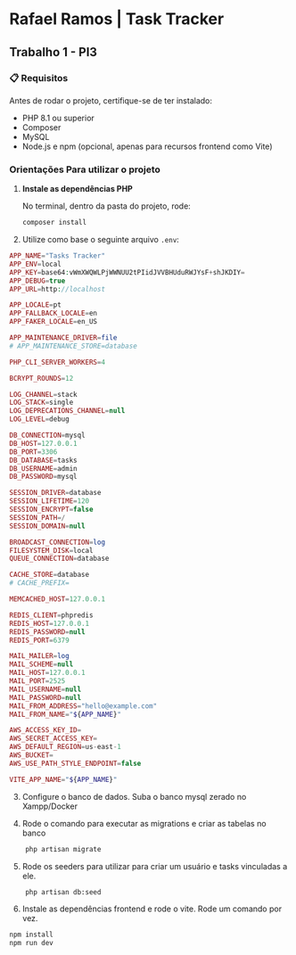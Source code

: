 # Rafael Ramos | Task Tracker

## Trabalho 1 - PI3

### 📋 Requisitos

Antes de rodar o projeto, certifique-se de ter instalado:

-   PHP 8.1 ou superior
-   Composer
-   MySQL
-   Node.js e npm (opcional, apenas para recursos frontend como Vite)

### Orientações Para utilizar o projeto

1. **Instale as dependências PHP**

    No terminal, dentro da pasta do projeto, rode:

    ```bash
    composer install
    ```

2. Utilize como base o seguinte arquivo `.env`:

```php
APP_NAME="Tasks Tracker"
APP_ENV=local
APP_KEY=base64:vWmXWQWLPjWWNUU2tPIidJVVBHUduRWJYsF+shJKDIY=
APP_DEBUG=true
APP_URL=http://localhost

APP_LOCALE=pt
APP_FALLBACK_LOCALE=en
APP_FAKER_LOCALE=en_US

APP_MAINTENANCE_DRIVER=file
# APP_MAINTENANCE_STORE=database

PHP_CLI_SERVER_WORKERS=4

BCRYPT_ROUNDS=12

LOG_CHANNEL=stack
LOG_STACK=single
LOG_DEPRECATIONS_CHANNEL=null
LOG_LEVEL=debug

DB_CONNECTION=mysql
DB_HOST=127.0.0.1
DB_PORT=3306
DB_DATABASE=tasks
DB_USERNAME=admin
DB_PASSWORD=mysql

SESSION_DRIVER=database
SESSION_LIFETIME=120
SESSION_ENCRYPT=false
SESSION_PATH=/
SESSION_DOMAIN=null

BROADCAST_CONNECTION=log
FILESYSTEM_DISK=local
QUEUE_CONNECTION=database

CACHE_STORE=database
# CACHE_PREFIX=

MEMCACHED_HOST=127.0.0.1

REDIS_CLIENT=phpredis
REDIS_HOST=127.0.0.1
REDIS_PASSWORD=null
REDIS_PORT=6379

MAIL_MAILER=log
MAIL_SCHEME=null
MAIL_HOST=127.0.0.1
MAIL_PORT=2525
MAIL_USERNAME=null
MAIL_PASSWORD=null
MAIL_FROM_ADDRESS="hello@example.com"
MAIL_FROM_NAME="${APP_NAME}"

AWS_ACCESS_KEY_ID=
AWS_SECRET_ACCESS_KEY=
AWS_DEFAULT_REGION=us-east-1
AWS_BUCKET=
AWS_USE_PATH_STYLE_ENDPOINT=false

VITE_APP_NAME="${APP_NAME}"
```

3. Configure o banco de dados. Suba o banco mysql zerado no Xampp/Docker

4. Rode o comando para executar as migrations e criar as tabelas no banco

```bash
    php artisan migrate
```

5. Rode os seeders para utilizar para criar um usuário e tasks vinculadas a ele.

```bash
    php artisan db:seed
```

6. Instale as dependências frontend e rode o vite. Rode um comando por vez.

```bash
npm install
npm run dev
```
